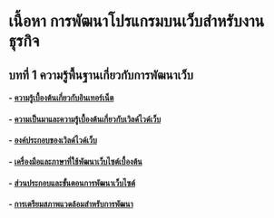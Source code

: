 # เนื้อหา การพัฒนาโปรแกรมบนเว็บสำหรับงานธุรกิจ
## บทที่ 1 ความรู้พื้นฐานเกี่ยวกับการพัฒนาเว็บ
#### - [ความรู้เบื้องต้นเกี่ยวกับอินเทอร์เน็ต](LEC0101.md)
#### - [ความเป็นมาและความรู้เบื้องต้นเกี่ยวกับเวิลด์ไวด์เว็บ](LEC0102.md)	
#### - [องค์ประกอบของเวิลด์ไวด์เว็บ](LEC0103.md)
#### - [เครื่องมือและภาษาที่ใช้พัฒนาเว็บไซต์เบื้องต้น](LEC0104.md)
#### - [ส่วนประกอบและขั้นตอนการพัฒนาเว็บไซต์](LEC0105.md)
#### - [การเตรียมสภาพแวดล้อมสำหรับการพัฒนา](LEC0106.md)